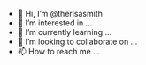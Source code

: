 - 👋 Hi, I’m @therisasmith
- 👀 I’m interested in ...
- 🌱 I’m currently learning ...
- 💞️ I’m looking to collaborate on ...
- 📫 How to reach me ...

<!---
therisasmith/therisasmith is a ✨ special ✨ repository because its `README.md` (this file) appears on your GitHub profile.
You can click the Preview link to take a look at your changes.
--->
